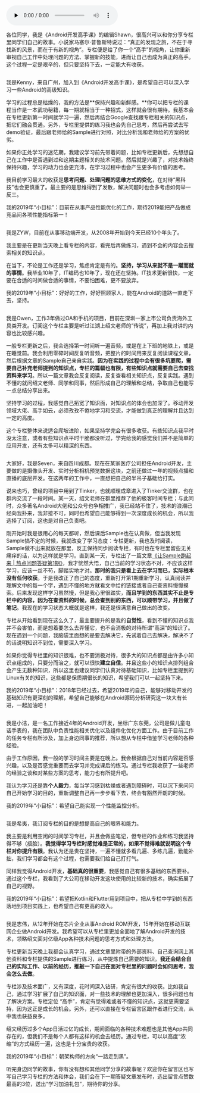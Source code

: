 <audio id="audio" title="专栏学得苦？可能是方法没找对" controls="" preload="none"><source id="mp3" src="https://static001.geekbang.org/resource/audio/0d/9d/0dc170b479866380d6f84ccf3d353b9d.mp3"></audio>

> 
各位同学，我是《Android开发高手课》的编辑Shawn，很高兴可以和你分享专栏里同学们自己的故事。小说家马塞尔·普鲁斯特说过：“真正的发现之旅，不在于寻找新的风景，而在于有新的视角”。专栏便是给了你一个“高手”的视角，让你重新审视自己工作中处理问题的方法、掌握新的技能，进而让自己也成为真正的高手。这个过程一定是艰辛的，但只要坚持下去，一定能大有收获。


<img src="https://static001.geekbang.org/resource/image/55/39/559ec4b6bd32283500cddc2869bad639.png" alt="">

我是Kenny，来自广州，加入到《Android开发高手课》，是希望自己可以深入学习一些Android的高级知识。

学习的过程总是枯燥的，我的方法是**保持兴趣和新鲜感。**你可以把专栏的课程当作是一本武功秘籍，每一期就相当于一种招式，这样就会很有期待。我基本会在专栏更新第一时间就学习一遍，然后再结合Google查找跟专栏相关的知识点，把它们融会贯通。另外，专栏里提供的练习我也会先自己思考，然后再尝试去写demo验证，最后跟老师给的Sample进行对照，对比分析我和老师给的方案的优劣。

如果你正处学习的迷茫期，我建议学习前先带着问题，比如专栏更新后，先想想自己在工作中是否遇到过和这期主题相关的技术问题。然后就是兴趣了，对技术始终保持兴趣，学习的动力也会更充沛，在学习过程中也会产生更多有价值的思考。

我目前学习最大的收获是**思考问题、处理问题的思维方式的变化**，在对待“黑科技”也会更慎重了。最主要的是思维得到了发散，解决问题时也会多考虑如何举一反三。

我的2019年“小目标”：目前在从事产品性能优化的工作，期待2019能把产品做成竞品间各项性能指标第一！

<img src="https://static001.geekbang.org/resource/image/54/49/541f8da3cf1bb6340462e2313cc3af49.png" alt="">

我是ZYW，目前在从事移动端开发，从2008年开始到今天已经10个年头了。

我主要是在更新当天晚上看专栏的内容，看完后再做练习，遇到不会的内容会去搜索相关的知识点。

在当下，不论是工作还是学习，焦虑肯定是有的。**坚持，学习从来就不是一蹴而就的事情**。我毕业10年了，IT编码也10年了，现在还在坚持。IT技术更新很快，一定要在合适的时间做合适的事情，不要怕困难，更不要放弃。

我的2019年“小目标”：好好的工作，好好照顾家人，能在Android的道路一直走下去，坚持。

<img src="https://static001.geekbang.org/resource/image/29/96/29cfacdd036206fa1d6f0512b723b096.png" alt="">

我是Owen，工作3年做过OA和手机的项目，目前在深圳一家上市公司负责海外工具类开发。订阅这个专栏主要是听过江湖上绍文老师的“传说”，再加上我对讲的内容也比较感兴趣。

一般专栏更新之后，我会选择第一时间听一遍音频，或是在上下班的地铁上，或是在睡觉前。我会利用零碎时间反复听音频，把整片的时间用来反复阅读课程文章，然后根据文章的Sample自己亲自实践。**因为在实践的过程中会有很多坑要爬，需要自己补充老师提到的知识点，专栏的篇幅也有限，有些知识点就需要自己去查找资料来学习**。所以一篇文章我会反复阅读，反复查看相关知识点，反复实践。遇到不懂的就问绍文老师、同学和同事，然后形成自己的理解和总结，争取自己也能写一点总结分享出来。

坚持学习的过程，我感觉自己拓宽了知识面，对知识点的体会也加深了。移动开发领域大佬、高手如云，必须孜孜不倦地学习和交流，才能做到真正的理解并且达到一定的高度。

这个专栏整体来说适合爬坡进阶，如果坚持学完会有很多收获。有些知识点我平时没太注意，或者有些知识点平时干脆都没听过，学完给我的感觉我们并不是简单的应用开发，还有太多可以精深的东西。

<img src="https://static001.geekbang.org/resource/image/bc/9f/bccda15e0955af195cabfcd1baa9789f.png" alt="">

大家好，我是Seven，来自四川成都。现在在某家医疗公司担任Android开发，主要做的是摄像头开发、实时分析相机预览数据这块，之前还做过一年的视频点播和直播的底层开发。在这两年的工作中，一直想把自己的半吊子基础给打实。

说来也巧，曾经的项目中用到了Tinker，也就顺理成章进入了Tinker交流群，也在群内交流了一段时间。某一天，绍文老师在群里推荐了他的极客时间专栏；与此同时，众多著名Android大佬和公众号也争相推广，我已经站不住了，技术的浪潮已经向我扑来，我非接不可，同时也希望自己能够得到一次深度成长的机会，所以我选择了订阅，这也是对自己负责吧。

刚开始时我是很用心的每天都听，然后课后Sample也在认真做，但当我发现Sample搞不定的时候，我就改变了学习态度：专栏更新，我也及时阅读，Sample做不出来就放在那里，反正保持同步阅读专栏，有时也在专栏里留些无关痛痒的话，以为这样就是学习。直到某一天，专栏出了一篇文章[《让Sample跑起来 | 热点问题答疑第1期》](http://time.geekbang.org/column/article/73068)，我才恍然大悟，自己当前的学习状态不对，不应该这样学习，应该一丝不苟，脚踏实地才对。**那时的我只是看上去在学习而已，实际根本没有任何收获**。于是我改正了自己的态度，重新打开第1期重新学习，认真阅读并理解文中的每一个字，遇到不懂的地方就看文中给的链接或者自己查资料慢慢摸索。后来发现这样学习虽然慢，但是我心里很踏实，**而且学到的东西其实不止是专栏中的内容，因为在查资料的时候，总会查到别的东西，可以顺带学习，并且做了笔记**。我现在的学习状态大概就是这样，我还是很满意自己做出的改变。

专栏从开始看到现在这么久了，最主要提升的是我的**自觉性**，看到不懂的知识点我并不会害怕，而是想着要怎么去弄懂它，也不会消极的对待所谓“高深”的知识了。现在遇到一个问题，我脑袋里面想的是要去解决它，先试着自己去解决，解决不了的话说明知识不到位，需要深入学习。

如果你觉得专栏里的知识很难，也不要消极对待，很多大的知识点都是由许多小知识点组成的，只要分而治之，就可以很快**建立自信**。并且这些小的知识点排列组合会产生无数种知识，所以这里也建议同学们认真对待基础知识，比如专栏里提到的Linux有关的知识，这些都是保质期很长的知识，希望我们可以一起坚持下来。

我的2019年“小目标”：2018年已经过去，希望2019年的自己，能够对移动开发的基础知识有更深刻的理解，希望自己能够在Android源码分析研究这一块大有长进，一起加油吧！

<img src="https://static001.geekbang.org/resource/image/82/1f/826a24c9f4a2bb4d60c553f57fcd491f.png" alt="">

我是小洁，是一名工作接近4年的Android开发，坐标广东东莞，公司是做儿童电话手表的，我在团队中负责性能相关优化以及组件化优化方面工作。由于目前工作的任务专栏有所涉及，加上身边同事的推荐，所以想从专栏中借鉴学习老师的各种经验。

由于工作原因，我一般的学习时间主要是在晚上。我会根据自己对当前内容是否感兴趣，以及是否感觉重要而去学习并完成课后的练习。通过专栏我收获了一些老师的经验之谈和对某些方案的思考，能力也有所提升吧。

我认为学习还是靠**个人毅力**，每当学习感到枯燥或者遇到障碍时，可以沉下来问问自己开始学习的目的，重新调整自己再一步步看下去，终会有豁然开朗的时候。

我的2019年“小目标”：希望自己能实现一个性能监控分析。

<img src="https://static001.geekbang.org/resource/image/d3/72/d3b0847e18f8bc4a5d68b4a096f87f72.png" alt="">

我是希夷，我订阅专栏的目的是想提高自己的眼界和能力。

我主要是利用空闲的时间学习专栏，并且会做些笔记，但专栏的作业和练习我坚持得不够（捂脸）。**我觉得学习专栏时感觉难是正常的，如果不觉得难就说明这个专栏对你提升有限**。我认为还是贵在坚持，一遍不懂就多看几遍、多练几遍，勤能补拙，我们学习都会有这个过程，也需要我们给自己打打气。

同样我觉得Android开发，**基础真的很重要**，我感觉自己有很多基础的东西要补。通过这个专栏，我看到了大公司在移动开发这块使用的比较新的技术，确实拓展了自己的视野。

我的2019年“小目标”：希望把Kotlin和Flutter用到项目中，把从专栏中学到的东西落地到项目实践上，也希望自己有更高的收入。

<img src="https://static001.geekbang.org/resource/image/2b/7a/2b2f0156a5db6ba1d04505b3dd6b747a.png" alt="">

我是志伟，从12年开始在芯片企业从事Android ROM开发，15年开始在移动互联网企业做Android开发。我希望可以从专栏里更加全面地了解Android开发的技术，领略绍文面对亿级App各种技术问题的思考方式和处理方法。

专栏更新当天晚上我都会认真学习，通过文章里附带的外部资料、自己查询网上其他资料和专栏提供的Sample进行练习，从中提炼自己需要的知识。**我还会结合自己的实际工作、以前的经历，推敲一下自己在面对专栏里的问题时会如何思考，我会怎么去做**。

专栏涉及技术面广，又有深度，花时间深入钻研，肯定有很大的收获。比如我自己，通过学习扩展了自己的知识面，对一些技术的理解也更加深入，很多问题也有了解决方案。专栏定位 “高手”，肯定有觉得难或者不懂的知识点，这就更需要坚持，因为这正是成长的机会。另外，还可以直接在专栏留言区跟作者进行交流，从中我也获益良多。

绍文经历过多个App日活过亿的成长，期间面临的各种技术难题也是其他App共同存在的，但我们不是每个人都有这样的机会去经历。通过专栏，可以以高度“浓缩”的方式经历一遍，这也是十分宝贵的收获。

我的2019年“小目标”：朝架构师的方向“一路走到黑”。

> 
听完身边同学的故事，你有没有想和其他同学分享的故事呢？欢迎你在留言区也写写自己学习专栏的方法和体会，我们会在下一期答疑文章发布时，选出留言点赞数最高的3位，送出“学习加油礼包”，期待你的分享。



